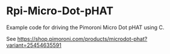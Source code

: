 # Rpi-Micro-Dot-pHAT
Example code for driving the Pimoroni Micro Dot pHAT using C.

See https://shop.pimoroni.com/products/microdot-phat?variant=25454635591
